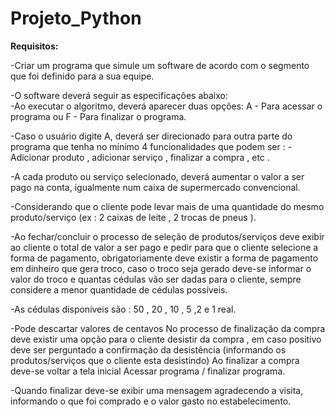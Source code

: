 # Projeto_Python
 **Requisitos:** 
 
 -Criar um programa que simule um software de acordo com o segmento que foi definido para a sua equipe.
 
 -O software deverá seguir as especificações abaixo:  
   -Ao executar o algoritmo, deverá aparecer duas opções: 
     A - Para acessar o programa ou F - Para finalizar o programa.  
 
 -Caso o usuário digite A, deverá ser direcionado para outra parte do programa que tenha no mínimo 4 funcionalidades que podem ser : 
   -Adicionar produto , adicionar serviço , finalizar a compra , etc . 
 
 -A cada produto ou serviço selecionado, deverá aumentar o valor a ser pago na conta, igualmente num caixa de supermercado convencional. 
 
 -Considerando que o cliente pode levar mais de uma quantidade do mesmo produto/serviço (ex : 2 caixas de leite , 2 trocas de pneus ). 
 
 -Ao fechar/concluir o processo de seleção de produtos/serviços deve exibir ao cliente o total de valor a ser pago e pedir para que o cliente selecione a forma de pagamento, obrigatoriamente deve existir a forma de pagamento em dinheiro que gera troco, caso o troco seja gerado deve-se informar o valor do troco e quantas cédulas vão ser dadas para o cliente, sempre considere a menor quantidade de cédulas possíveis. 
 
 -As cédulas disponíveis são : 50 , 20 , 10 , 5 ,2 e 1 real. 
 
 -Pode descartar valores de centavos  No processo de finalização da compra deve existir uma opção para o cliente desistir da compra , em caso positivo deve ser perguntado a confirmação da desistência (informando os produtos/serviços que o cliente esta desistindo) Ao finalizar a compra deve-se voltar a tela inicial Acessar programa / finalizar programa. 
 
 -Quando finalizar deve-se exibir uma mensagem agradecendo a visita, informando o que foi comprado e o valor gasto no estabelecimento.
 
